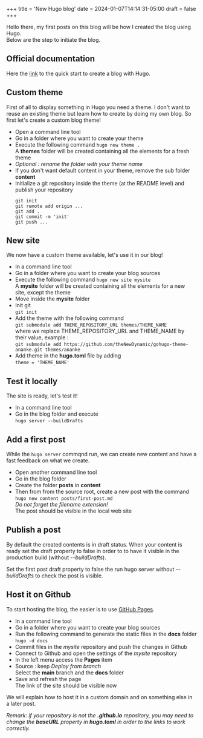 +++
title = 'New Hugo blog'
date = 2024-01-07T14:14:31-05:00
draft = false
+++

Hello there, my first posts on this blog will be how I created the blog using Hugo.  
Below are the step to initiate the blog.

## Official documentation

Here the [link](https://gohugo.io/getting-started/quick-start) to the quick start to create a blog with Hugo.

## Custom theme

First of all to display something in Hugo you need a theme.
I don't want to reuse an existing theme but learn how to create by doing my own blog.
So first let's create a custom blog theme!

* Open a command line tool
* Go in a folder where you want to create your theme
* Execute the following command 
  `hugo new theme .`  
  A **themes** folder will be created containing all the elements for a fresh theme
* *Optional : rename the folder with your theme name*
* If you don't want default content in your theme, remove the sub folder **content**
* Initialize a git repository inside the theme (at the README level) and publish your repository  
  ```
  git init
  git remote add origin ...
  git add .
  git commit -m 'init'
  git push ...
  ```

## New site

We now have a custom theme available, let's use it in our blog!

* In a command line tool
* Go in a folder where you want to create your blog sources
* Execute the following command 
  `hugo new site mysite`  
  A **mysite** folder will be created containing all the elements for a new site, except the theme
* Move inside the **mysite** folder
* Init git  
  `git init`
* Add the theme with the following command  
  `git submodule add THEME_REPOSITORY_URL themes/THEME_NAME`  
  where we replace THEME_REPOSITORY_URL and THEME_NAME by their value, example :  
  `git submodule add https://github.com/theNewDynamic/gohugo-theme-ananke.git themes/ananke`
* Add theme in the **hugo.toml** file by adding  
  `theme = 'THEME_NAME'`

## Test it locally

The site is ready, let's test it!

* In a command line tool
* Go in the blog folder and execute  
  `hugo server --buildDrafts`

## Add a first post

While the `hugo server` commqnd run, we can create new content and have a fast feedback on what we create.

* Open another command line tool
* Go in the blog folder
* Create the folder **posts** in **content**
* Then from from the source root, create a new post with the command  
  `hugo new content posts/first-post.md`  
  *Do not forget the filename extension!*  
  The post should be visible in the local web site

## Publish a post

By default the created contents is in draft status. When your content is ready set the draft property to false in order to to have it visible in the production build (without *--buildDrafts*).

Set the first post draft property to false the run hugo server without *--buildDrafts* to check the post is visible.

## Host it on Github

To start hosting the blog, the easier is to use [GitHub Pages](https://docs.github.com/en/pages/getting-started-with-github-pages/creating-a-github-pages-site).

* In a command line tool
* Go in a folder where you want to create your blog sources
* Run the following command to generate the static files in the **docs** folder  
  `hugo -d docs`
* Commit files in the *mysite* repository and push the changes in Github
* Connect to Github and open the settings of the *mysite* repository
* In the left menu access the **Pages** item
* Source : keep *Deploy from branch*  
  Select the **main** branch and the **docs** folder
* Save and refresh the page  
  The link of the site should be visible now

We will explain how to host it in a custom domain and on something else in a later post.

*Remark: if your repository is not the **<user>.github.io** repository, you may need to change the **baseURL** property in **hugo.toml** in order to the links to work correctly.*
